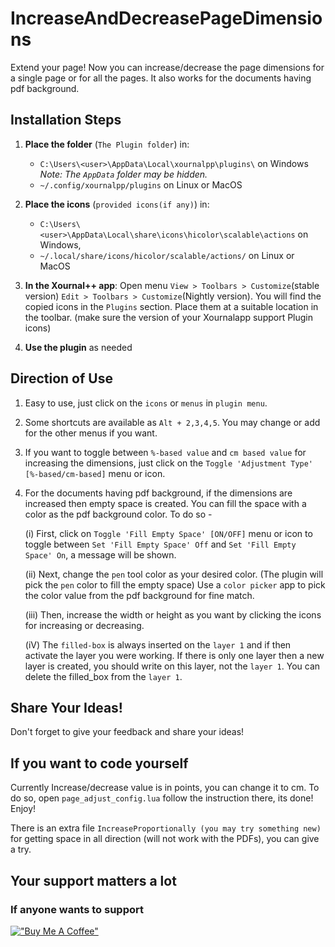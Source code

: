 # IncreaseAndDecreasePageDimensions

Extend your page! Now you can increase/decrease the page dimensions for a single page or for all the pages. It also works for the documents having pdf background.

## Installation Steps

1. **Place the folder** (`The Plugin folder`) in:
   - `C:\Users\<user>\AppData\Local\xournalpp\plugins\` on Windows 
     *Note: The `AppData` folder may be hidden.*
   - `~/.config/xournalpp/plugins` on Linux or MacOS

1. **Place the icons** (`provided icons(if any)`) in:
   - `C:\Users\<user>\AppData\Local\share\icons\hicolor\scalable\actions` on Windows,
   - `~/.local/share/icons/hicolor/scalable/actions/` on Linux or MacOS

2. **In the Xournal++ app**:
  Open menu `View > Toolbars > Customize`(stable version) `Edit > Toolbars > Customize`(Nightly version). You will find the copied icons in the `Plugins` section. Place them at a suitable location in the toolbar. (make sure the version of your Xournalapp support Plugin icons)

3. **Use the plugin** as needed


## Direction of Use

1. Easy to use, just click on the `icons` or `menus` in `plugin menu`.
2. Some shortcuts are available as `Alt + 2,3,4,5`. You may change or add for the other menus if you want.
3. If you want to toggle between `%-based value` and `cm based value` for increasing the dimensions, just click on the `Toggle 'Adjustment Type' [%-based/cm-based]` menu or icon.
4. For the documents having pdf background, if the dimensions are increased then empty space is created. You can fill the space with a color as the pdf background color. To do so  - 
  
    (i) First, click on `Toggle 'Fill Empty Space' [ON/OFF]` menu or icon to toggle between `Set 'Fill Empty Space' Off` and `Set 'Fill Empty Space' On`, a message will be shown.
    
    (ii) Next, change the `pen` tool color as your desired color. (The plugin will pick the `pen` color to fill the empty space) Use a `color picker` app to pick the color value from the pdf background for fine match.

    (iii) Then, increase the width or height as you want by clicking the icons for increasing or decreasing.

    (iV) The `filled-box` is always inserted on the `layer 1` and if then activate the layer you were working. If there is only one layer then a new layer is created, you should write on this layer, not the `layer 1`. You can delete the filled_box from the `layer 1`.


## Share Your Ideas!
Don't forget to give your feedback and share your ideas!

## If you want to code yourself

Currently Increase/decrease value is in points, you can change it to cm. To do so, open `page_adjust_config.lua` follow the instruction there, its done! Enjoy!

There is an extra file `IncreaseProportionally (you may try something new)` for getting space in all direction (will not work with the PDFs), you can give a try.


## Your support matters a lot
### If anyone wants to support
[!["Buy Me A Coffee"](https://www.buymeacoffee.com/assets/img/custom_images/orange_img.png)](https://www.buymeacoffee.com/miltonbala)
